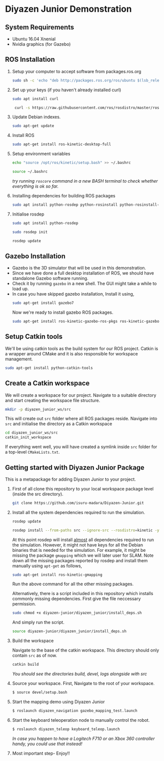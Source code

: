 # Diyazen Junior Demonstration

## System Requirements
 - Ubuntu 16.04 Xnenial 
 - Nvidia graphics (for Gazebo)

## ROS Installation

1. Setup your computer to accept software from packages.ros.org

    ```sh
    sudo sh -c 'echo "deb http://packages.ros.org/ros/ubuntu $(lsb_release -sc) main" > /etc/apt/sources.list.d/ros-latest.list'
    ```


2. Set up your keys
(if you haven't already installed curl)

    ```sh
    sudo apt install curl
    ```
    ```sh 
     curl -s https://raw.githubusercontent.com/ros/rosdistro/master/ros.asc | sudo apt-key add -
    ```

 3. Update Debian indexes.

    ```sh
    sudo apt-get update
    ```

 4. Install ROS
    ```sh
    sudo apt-get install ros-kinetic-desktop-full
    ```
 5. Setup environment variables

    ```sh
    echo "source /opt/ros/kinetic/setup.bash" >> ~/.bashrc
    ```
    ```sh
    source ~/.bashrc
    ```
    _try running `roscore` command in a new BASH terminal to check whether everything is ok so far._

6. Installing dependencies for building ROS packages
    ```sh
    sudo apt install python-rosdep python-rosinstall python-rosinstall-generator python-wstool build-essential
    ```

 7. Initialise rosdep 
    ```sh 
    sudo apt install python-rosdep
    ```
    ```sh
    sudo rosdep init
    ```
    ```sh
    rosdep update
    ```

   
    

## Gazebo Installation 

 - Gazebo is the 3D simulator that will be used in this demonstration.
 - Since we have done a full desktop installation of ROS, we should have
   standalone Gazebo software running.
 - Check it by running `gazebo` in a new shell. The GUI might take a
   while to load up.
 - In case you have skipped gazebo installation, Install it using, 
   ```sh
   sudo apt-get install gazebo7
   ```
   Now we're ready to install gazebo ROS packages. 
   ```sh
   sudo apt-get install ros-kinetic-gazebo-ros-pkgs ros-kinetic-gazebo-ros-control
   ```

## Setup Catkin tools
We'll be using catkin tools as the build system for our ROS project. Catkin is a wrapper around CMake and it is also responsible for workspace management. 
   ```sh
   sudo apt-get install python-catkin-tools
   ```


## Create a Catkin workspace
We will create a workspace for our project. Navigate to a suitable directory and start creating the workspace file structure.  
```sh
mkdir -p diyazen_junior_ws/src
```
This will create out `src` folder where all ROS packages reside. 
Navigate into `src` and initialise the directory as a Catkin workspace
```sh
cd diyazen_junior_ws/src
catkin_init_workspace 
```
If everything went well, you will have created a symlink inside `src` folder for a top-level `CMakeLists.txt`.



##  Getting started with Diyazen Junior Package
This is a metapackage for adding Diyazen Junior to your project. 

1. First of all clone this repository to your local workspace package level (inside the src directory). 

    ```sh
    git clone https://github.com/isuru-madara/Diyazen-Junior.git
    ```

2. Install all the system dependencies required to run the simulation.

    ```sh
    rosdep update

    rosdep install --from-paths src --ignore-src --rosdistro=kinetic -y
    ```
    At this point rosdep will install <u>almost</u> all dependencies required to run the simulation. However, it might not have keys for all the Debian binaries that is needed for the simulation. For example, it might be missing the package `gmapping` which we will later user for SLAM. Note down all the missing packages reported by rosdep and install them manually using `apt-get` as follows,
    ```sh
    sudo apt-get install ros-kinetic-gmapping
    ```
    Run the above command for all the other missing packages. 

    Alternatively, there is a script included in this repository which installs commonly missing dependencies. 
    First give the file neccessary permission. 
    ```sh
    sudo chmod +x diyazen-junior/diyazen_junior/install_deps.sh
    ````
    And simply run the script. 
    ```sh
    source diyazen-junior/diyazen_junior/install_deps.sh
    ```
3. Build the workspace
    
    Navigate to the base of the catkin workspace. This directory should only contain `src` as of now. 
    ```sh
    catkin build
    ```

    _You should see the directories build, devel, logs alongside with src_ 

5. Source your workspace. First, Navigate to the root of your workspace. 

    ```sh
    $ source devel/setup.bash
    ```

6. Start the mapping demo using Diyazen Junior 

    ```sh
    $ roslaunch diyazen_navigation gazebo_mapping_test.launch
    ```

7. Start the keyboard teleoperation node to manually control the robot.

    ```sh
    $ roslaunch diyazen_teleop keyboard_teleop.launch 
    ```

    _In case you happen to have a Logitech F710 or an Xbox 360 controller handy, you could use that instead!_

8. Most important step- Enjoy!!
